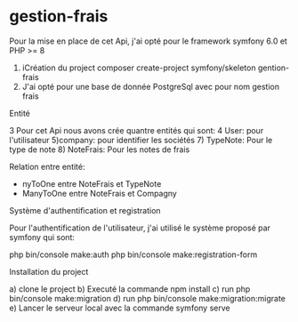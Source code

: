# gestion-frais

Pour la mise en place de cet Api, j'ai opté pour le framework symfony 6.0 et PHP >= 8

1) iCréation du project composer create-project symfony/skeleton gention-frais
2) J'ai opté pour une base de donnée PostgreSql avec pour nom gestion frais

  Entité
  
3 Pour cet Api nous avons crée quantre entités qui sont:
4 User: pour l'utilisateur
5)company: pour identifier les sociétés
7) TypeNote: Pour le type de note
8) NoteFrais: Pour les notes de frais


Relation entre entité:

- nyToOne entre NoteFrais et TypeNote
- ManyToOne entre NoteFrais et Compagny


Système d'authentification et registration

Pour l'authentification de l'utilisateur, j'ai utilisé le système proposé par symfony qui sont:

php bin/console make:auth
php bin/console make:registration-form

Installation du project

a) clone le project
b) Executé la commande npm install
c) run php bin/console make:migration
d) run php bin/console make:migration:migrate
e) Lancer le serveur local avec la commande symfony serve
